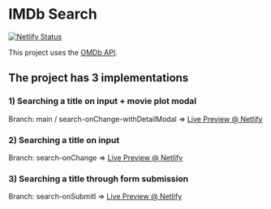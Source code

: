 # IMDb Search

[![Netlify Status](https://api.netlify.com/api/v1/badges/31212c40-b2a9-45ee-8511-aceb8a15c12d/deploy-status)](https://rendo-imdb.netlify.app/)

This project uses the [OMDb API](http://www.omdbapi.com/).

## The project has 3 implementations

### 1) Searching a title on input + movie plot modal

Branch: main / search-onChange-withDetailModal => [Live Preview @ Netlify](https://rendo-imdb.netlify.app/)

### 2) Searching a title on input

Branch: search-onChange => [Live Preview @ Netlify](https://search-onchange--rendo-imdb.netlify.app/)

### 3) Searching a title through form submission

Branch: search-onSubmitl => [Live Preview @ Netlify](https://search-onsubmit--rendo-imdb.netlify.app/)